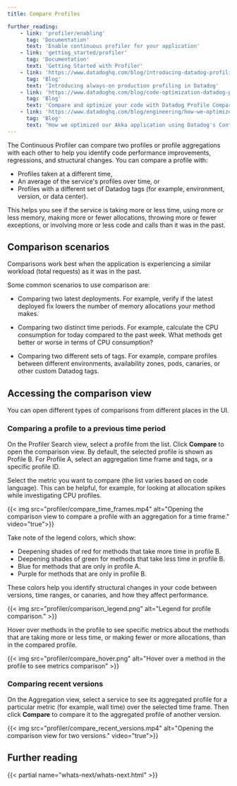 ```yaml
---
title: Compare Profiles

further_reading:
    - link: 'profiler/enabling'
      tag: 'Documentation'
      text: 'Enable continuous profiler for your application'
    - link: 'getting_started/profiler'
      tag: 'Documentation'
      text: 'Getting Started with Profiler'
    - link: 'https://www.datadoghq.com/blog/introducing-datadog-profiling/'
      tag: 'Blog'
      text: 'Introducing always-on production profiling in Datadog'
    - link: 'https://www.datadoghq.com/blog/code-optimization-datadog-profile-comparison/'
      tag: 'Blog'
      text: 'Compare and optimize your code with Datadog Profile Comparison'
    - link: 'https://www.datadoghq.com/blog/engineering/how-we-optimized-our-akka-application-using-datadogs-continuous-profiler/'
      tag: 'Blog'
      text: "How we optimized our Akka application using Datadog's Continuous Profiler"
---
```


The Continuous Profiler can compare two profiles or profile aggregations with each other to help you identify code performance improvements, regressions, and structural changes. You can compare a profile with:

- Profiles taken at a different time,
- An average of the service's profiles over time, or
- Profiles with a different set of Datadog tags (for example, environment, version, or data center).

This helps you see if the service is taking more or less time, using more or less memory, making more or fewer allocations, throwing more or fewer exceptions, or involving more or less code and calls than it was in the past.

## Comparison scenarios

Comparisons work best when the application is experiencing a similar workload (total requests) as it was in the past.

Some common scenarios to use comparison are:

- Comparing two latest deployments. For example, verify if the latest deployed fix lowers the number of memory allocations your method makes.

- Comparing two distinct time periods. For example, calculate the CPU consumption for today compared to the past week. What methods get better or worse in terms of CPU consumption?

- Comparing two different sets of tags. For example, compare profiles between different environments, availability zones, pods, canaries, or other custom Datadog tags.

## Accessing the comparison view

You can open different types of comparisons from different places in the UI.

### Comparing a profile to a previous time period

On the Profiler Search view, select a profile from the list. Click **Compare** to open the comparison view. By default, the selected profile is shown as Profile B. For Profile A, select an aggregation time frame and tags, or a specific profile ID.

Select the metric you want to compare (the list varies based on code language). This can be helpful, for example, for looking at allocation spikes while investigating CPU profiles.

{{< img src="profiler/compare_time_frames.mp4" alt="Opening the comparison view to compare a profile with an aggregation for a time frame." video="true">}}

Take note of the legend colors, which show:
 - Deepening shades of red for methods that take more time in profile B.
 - Deepening shades of green for methods that take less time in profile B.
 - Blue for methods that are only in profile A.
 - Purple for methods that are only in profile B.

These colors help you identify structural changes in your code between versions, time ranges, or canaries, and how they affect performance.

{{< img src="profiler/comparison_legend.png" alt="Legend for profile comparison." >}}

Hover over methods in the profile to see specific metrics about the methods that are taking more or less time, or making fewer or more allocations, than in the compared profile.

{{< img src="profiler/compare_hover.png" alt="Hover over a method in the profile to see metrics comparison" >}}

### Comparing recent versions

On the Aggregation view, select a service to see its aggregated profile for a particular metric (for example, wall time) over the selected time frame. Then click **Compare** to compare it to the aggregated profile of another version.

{{< img src="profiler/compare_recent_versions.mp4" alt="Opening the comparison view for two versions." video="true">}}

## Further reading

{{< partial name="whats-next/whats-next.html" >}}
